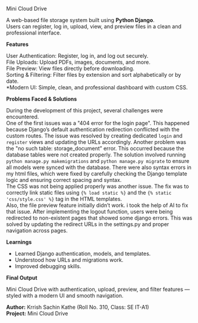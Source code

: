 Mini Cloud Drive

A web-based file storage system built using **Python Django**.  
Users can register, log in, upload, view, and preview files in a clean and professional interface.

**Features**

User Authentication: Register, log in, and log out securely.  
File Uploads: Upload PDFs, images, documents, and more.  
File Preview: View files directly before downloading.  
Sorting & Filtering: Filter files by extension and sort alphabetically or by date.  
*Modern UI: Simple, clean, and professional dashboard with custom CSS.  

**Problems Faced & Solutions**

During the development of this project, several challenges were encountered.  
One of the first issues was a "404 error for the login page". 
This happened because Django’s default authentication redirection conflicted with the custom routes.
The issue was resolved by creating dedicated `login` and `register` views and updating the URLs accordingly.
Another problem was the "no such table: storage_document” error. This occurred because the database tables were not created properly.
The solution involved running `python manage.py makemigrations` and `python manage.py migrate` to ensure all models were synced with the database.
There were also syntax errors in my html files, which were fixed by carefully checking the Django template logic and ensuring correct spacing and syntax.  
The CSS was not being applied properly was another issue. The fix was to correctly link static files using `{% load static %}` and the `{% static 'css/style.css' %}` tag in the HTML templates.  
Also, the file preview feature initially didn’t work. i took the help of AI to fix that issue.
After implementing the logout function, users were being redirected to non-existent pages that showed some django errors.
This was solved by updating the redirect URLs in the settings.py and proper navigation across pages.

**Learnings**

- Learned Django authentication, models, and templates.  
- Understood how URLs and migrations work.  
- Improved debugging skills.  

**Final Output**

Mini Cloud Drive with authentication, upload, preview, and filter features — styled with a modern UI and smooth navigation.


**Author:** Krrish Sachin Kathe (Roll No. 310, Class: SE IT-A1)  
**Project:** Mini Cloud Drive
